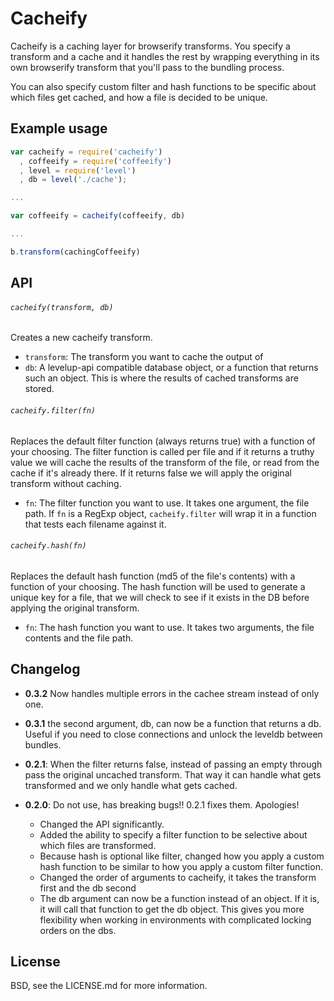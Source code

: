 Cacheify
=================

Cacheify is a caching layer for browserify transforms. You specify a transform and a cache and it handles the rest by wrapping everything in its own browserify transform that you'll pass to the bundling process.

You can also specify custom filter and hash functions to be specific about which files get cached, and how a file is decided to be unique.

Example usage
-------------

``` JavaScript
var cacheify = require('cacheify')
  , coffeeify = require('coffeeify')
  , level = require('level')
  , db = level('./cache');

...

var coffeeify = cacheify(coffeeify, db)

...

b.transform(cachingCoffeeify)
```

API
---

###### `cacheify(transform, db)` ######

Creates a new cacheify transform.

- `transform`: The transform you want to cache the output of
- `db`: A levelup-api compatible database object, or a function that returns such an object. This is where the results of cached transforms are stored.

###### `cacheify.filter(fn)` ######

Replaces the default filter function (always returns true) with a function of your choosing. The filter function is called per file and if it returns a truthy value we will cache the results of the transform of the file, or read from the cache if it's already there. If it returns false we will apply the original transform without caching.

- `fn`: The filter function you want to use. It takes one argument, the file path. If `fn` is a RegExp object, `cacheify.filter` will wrap it in a function that tests each filename against it.

###### `cacheify.hash(fn)` ######

Replaces the default hash function (md5 of the file's contents) with a function of your choosing. The hash function will be used to generate a unique key for a file, that we will check to see if it exists in the DB before applying the original transform. 

- `fn`: The hash function you want to use. It takes two arguments, the file contents and the file path.

Changelog
---------
- **0.3.2** Now handles multiple errors in the cachee stream instead of only one.

- **0.3.1** the second argument, db, can now be a function that returns a db. Useful if you need to close connections and unlock the leveldb between bundles.

- **0.2.1**: When the filter returns false, instead of passing an empty through pass the original uncached transform. That way it can handle what gets transformed and we only handle what gets cached.

- **0.2.0**: Do not use, has breaking bugs!! 0.2.1 fixes them. Apologies!
  * Changed the API significantly.
  * Added the ability to specify a filter function to be selective about which files are transformed.
  * Because hash is optional like filter, changed how you apply a custom hash function to be similar to how you apply a custom filter function.
  * Changed the order of arguments to cacheify, it takes the transform first and the db second
  * The db argument can now be a function instead of an object. If it is, it will call that function to get the db object. This gives you more flexibility when working in environments with complicated locking orders on the dbs.

License
-------

BSD, see the LICENSE.md for more information.
